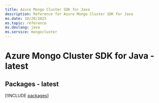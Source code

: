 ```yaml
---
title: Azure Mongo Cluster SDK for Java
description: Reference for Azure Mongo Cluster SDK for Java
ms.date: 10/20/2025
ms.topic: reference
ms.devlang: java
ms.service: mongocluster
---
```

# Azure Mongo Cluster SDK for Java - latest
## Packages - latest
[!INCLUDE [packages](mongo-cluster-index.md)]